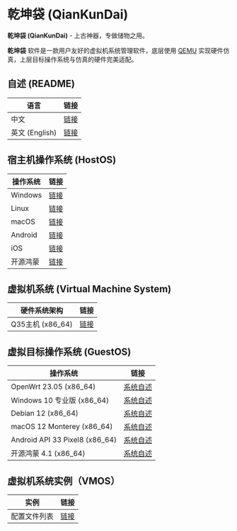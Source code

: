 # 乾坤袋 (QianKunDai)
  **乾坤袋 (QianKunDai)** - 上古神器，专做储物之用。

  **乾坤袋** 软件是一款用户友好的虚拟机系统管理软件，底层使用 [QEMU](https://www.qemu.org/) 实现硬件仿真，上层目标操作系统与仿真的硬件完美适配。

## 自述 (README)
| 语言 | 链接 |
|------|------|
| 中文 | [链接](https://github.com/david921518/qkd-app/blob/master/README.md) |
| 英文 (English) | [链接](https://github.com/david921518/qkd-app/blob/master/README.en.md) |

## 宿主机操作系统 (HostOS)
| 操作系统 | 链接 |
|---------|------|
| Windows  | [链接](https://github.com/david921518/qkd-app/blob/master/doc/HostOS_Windows.md) |
| Linux | [链接](https://github.com/david921518/qkd-app/blob/master/doc/HostOS_Linux.md) |
| macOS | [链接](https://github.com/david921518/qkd-app/blob/master/doc/HostOS_macOS.md) |
| Android | [链接](https://github.com/david921518/qkd-app/blob/master/doc/HostOS_Android.md) |
| iOS | [链接](https://github.com/david921518/qkd-app/blob/master/doc/HostOS_iOS.md) |
| 开源鸿蒙 | [链接](https://github.com/david921518/qkd-app/blob/master/doc/HostOS_OHOS.md) |

## 虚拟机系统 (Virtual Machine System)
| 硬件系统架构 | 链接 |
|--------------|------|
| Q35主机 (x86_64) | [链接](https://github.com/david921518/qkd-app/blob/master/doc/VM_X86_64_Q35.md) |

## 虚拟目标操作系统 (GuestOS)
| 操作系统 | 链接 |
|---------|------|
| OpenWrt 23.05 (x86_64) | [系统自述](https://github.com/david921518/qkd-app/blob/master/doc/GuestOS_OpenWrt2305_x86_64.md) |
| Windows 10 专业版 (x86_64) | [系统自述](https://github.com/david921518/qkd-app/blob/master/doc/GuestOS_Windows10_Pro_x64.md) |
| Debian 12 (x86_64) | [系统自述](https://github.com/david921518/qkd-app/blob/master/doc/GuestOS_Debian12_amd64.md) |
| macOS 12 Monterey (x86_64) | [系统自述](https://github.com/david921518/qkd-app/blob/master/doc/GuestOS_macOS12_Monterey_x86_64.md) |
| Android API 33 Pixel8 (x86_64) | [系统自述](https://github.com/david921518/qkd-app/blob/master/doc/GuestOS_Android_API_33_Pixel8_x86_64.md) |
| 开源鸿蒙 4.1 (x86_64) | [系统自述](https://github.com/david921518/qkd-app/blob/master/doc/GuestOS_OHOS4_amd64.md) |

## 虚拟机系统实例（VMOS）
| 实例 | 链接 |
|---------|------|
| 配置文件列表 | [链接](https://github.com/david921518/qkd-app/edit/master/doc/vmos-examples/README.md) |
